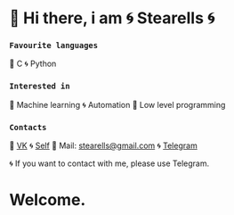 # 🐙 Hi there, i am 🌀 Stearells 🌀

### ``` Favourite languages ```
🐙 C
🌀 Python

### ``` Interested in ```
🐙 Machine learning
🌀 Automation
🐙 Low level programming

### ``` Contacts ```
🐙 [VK](https://vk.com/steare11s)
🌀 [Self](https://github.com/Stearells)
🐙 Mail: stearells@gmail.com
🌀 [Telegram](https://t.me/stearells)

🌀 If you want to contact with me, please use Telegram.
# Welcome.
